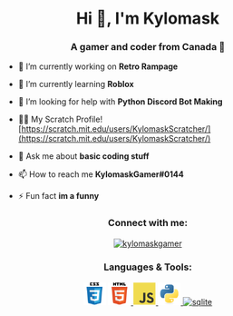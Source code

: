 <h1 align="center">Hi 👋, I'm Kylomask</h1>
<h3 align="center">A gamer and coder from Canada 🍁</h3>

- 🔭 I’m currently working on **Retro Rampage**

- 🌱 I’m currently learning **Roblox**

- 🤝 I’m looking for help with **Python Discord Bot Making**

- 👨‍💻 My Scratch Profile! [https://scratch.mit.edu/users/KylomaskScratcher/](https://scratch.mit.edu/users/KylomaskScratcher/)

- 💬 Ask me about **basic coding stuff**

- 📫 How to reach me **KylomaskGamer#0144**

- ⚡ Fun fact **im a funny**

<h3 align="center">Connect with me:</h3>
<p align="center">
<a href="https://www.youtube.com/@kylomaskgamer8134" target="blank"><img align="center" src="https://raw.githubusercontent.com/rahuldkjain/github-profile-readme-generator/master/src/images/icons/Social/youtube.svg" alt="kylomaskgamer" height="30" width="40" /></a>
</p>

<h3 align="center">Languages & Tools:</h3>
<p align="center"href="https://www.w3schools.com/css/" target="_blank" rel="noreferrer"> <img src="https://raw.githubusercontent.com/devicons/devicon/master/icons/css3/css3-original-wordmark.svg" alt="css3" width="40" height="40"/> </a> <a href="https://www.w3.org/html/" target="_blank" rel="noreferrer"> <img src="https://raw.githubusercontent.com/devicons/devicon/master/icons/html5/html5-original-wordmark.svg" alt="html5" width="40" height="40"/> </a> <a href="https://developer.mozilla.org/en-US/docs/Web/JavaScript" target="_blank" rel="noreferrer"> <img src="https://raw.githubusercontent.com/devicons/devicon/master/icons/javascript/javascript-original.svg" alt="javascript" width="40" height="40"/> </a> <a href="https://www.python.org" target="_blank" rel="noreferrer"> <img src="https://raw.githubusercontent.com/devicons/devicon/master/icons/python/python-original.svg" alt="python" width="40" height="40"/> </a> <a href="https://www.sqlite.org/" target="_blank" rel="noreferrer"> <img src="https://www.vectorlogo.zone/logos/sqlite/sqlite-icon.svg" alt="sqlite" width="40" height="40"/> </a> </p>
